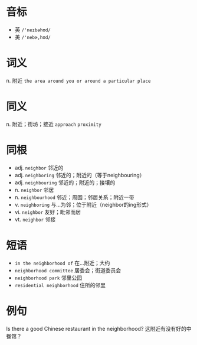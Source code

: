# 音标

- 英 `/'neɪbəhʊd/`
- 美 `/'nebɚ,hʊd/`

# 词义

n. 附近
`the area around you or around a particular place`

# 同义

n. 附近；街坊；接近
`approach` `proximity`

# 同根

- adj. `neighbor` 邻近的
- adj. `neighboring` 邻近的；附近的（等于neighbouring）
- adj. `neighbouring` 邻近的；附近的；接壤的
- n. `neighbor` 邻居
- n. `neighbourhood` 邻近；周围；邻居关系；附近一带
- v. `neighboring` 与…为邻；位于附近（neighbor的ing形式）
- vi. `neighbor` 友好；毗邻而居
- vt. `neighbor` 邻接

# 短语

- `in the neighborhood of` 在…附近；大约
- `neighborhood committee` 居委会；街道委员会
- `neighborhood park` 邻里公园
- `residential neighborhood` 住所的邻里

# 例句

Is there a good Chinese restaurant in the neighborhood?
这附近有没有好的中餐馆？


